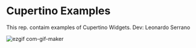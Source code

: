 # Cupertino Examples
 This rep. contaim examples of Cupertino Widgets.
 Dev: Leonardo Serrano

![ezgif com-gif-maker](https://user-images.githubusercontent.com/62712813/138363736-7078e15f-01f4-4916-8d37-e7b889d075f9.gif)
